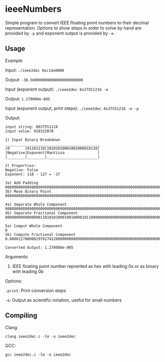 # ieeeNumbers

Simple program to convert IEEE floating point numbers to their decimal representation. Options to show steps in order to solve by hand are provided by `-p` and exponent output is provided by `-e`.

## Usage
Example

Input: `./ieee2dec 0xc14e0000`

Output: `-30.500000000000000000000000`

Input (exponent output): `./ieee2dec 0x37551216 -e`

Output: `1.270000e-005`

Input (exponent output, print steps): `./ieee2dec 0x37551216 -e -p`

Output:
```
input string: 0037551216
input value: 928322070

1) Input Binary Breakdown
___________________________________________
|0       |01101110|10101010001001000010110|
|Negative|Exponent|Mantissa               |
|________|________|_______________________|

2) Properties:
Negative: False
Exponent: 110 - 127 = -17

3a) Add Padding
00000000000000000000000000000000000000000000000000000000000000000000000000000000000000000000000000000000000000000000000000000001.10101010001001000010110000000000000000000000000000000000000000000000000000000000000000000000000000000000000000000000000000000000
3b) Move Binary Point
000000000000000000000000000000000000000000000000000000000000000000000000000000000000000000000000000000000000000.0000000000000000110101010001001000010110000000000000000000000000000000000000000000000000000000000000000000000000000000000000000000000000000000000

4a) Separate Whole Component
000000000000000000000000000000000000000000000000000000000000000000000000000000000000000000000000000000000000000
4b) Separate Fractional Component
0000000000000000110101010001001000010110000000000000000000000000000000000000000000000000000000000000000000000000000000000000000000000000000000000

5a) Comput Whole Component
0
5b) Compute Fractional Component
0.00001270000029762741200000000000000000000000000000000000000000000000000000000000000000000000000000000000000000000000000000000000

Converted Output: 1.270000e-005
```

Arguments:
1. IEEE floating point number reprented as hex with leading 0x or as binary with leading 0b

Options:

`-print`: Print conversion steps

`-e`: Output as scientific notation, useful for small numbers

## Compiling
Clang:

`clang ieee2dec.c -lm -o ieee2dec`

GCC:

`gcc ieee2dec.c -lm -o ieee2dec`
